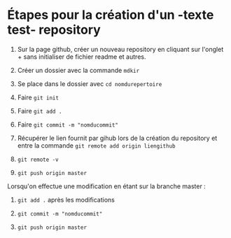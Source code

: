 # Étapes pour la création d'un -texte test- repository

1. Sur la page github, créer un nouveau repository en cliquant sur l'onglet + sans initialiser de fichier readme et autres.

2. Créer un dossier avec la commande `mdkir`

3. Se place dans le dossier avec `cd nomdurepertoire`

4. Faire `git init`

5. Faire `git add .`

6. Faire `git commit -m "nomducommit"`

7. Récupérer le lien fournit par gihub lors de la création du repository et entre la commande `git remote add origin liengithub`

8. `git remote -v`

9.  `git push origin master`

Lorsqu'on effectue une modification en étant sur la branche master : 

1. `git add .` après les modifications

2. `git commit -m "nomducommit"`

3. `git push origin master`